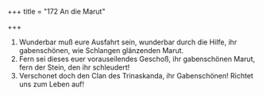 +++
title = "172 An die Marut"

+++


1.	Wunderbar muß eure Ausfahrt sein, wunderbar durch die Hilfe, ihr gabenschönen, wie Schlangen glänzenden Marut.
2.	Fern sei dieses euer vorauseilendes Geschoß, ihr gabenschönen Marut, fern der Stein, den ihr schleudert!
3.	Verschonet doch den Clan des Trinaskanda, ihr Gabenschönen! Richtet uns zum Leben auf!


